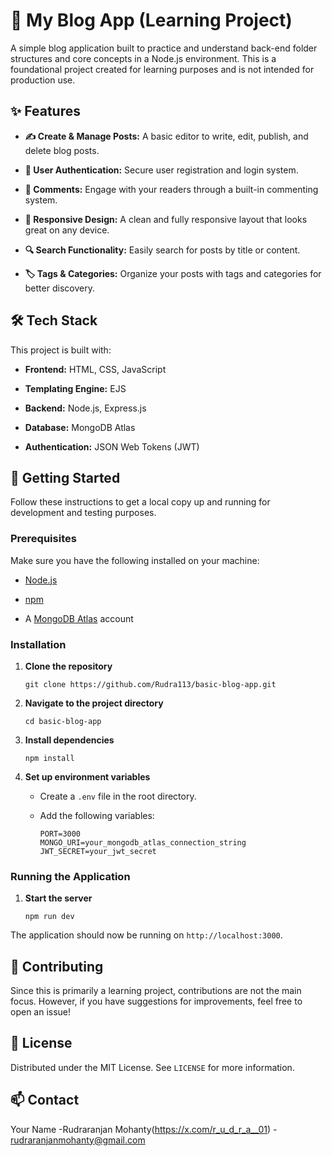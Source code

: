 # 📝 My Blog App (Learning Project)

A simple blog application built to practice and understand back-end folder structures and core concepts in a Node.js environment. This is a foundational project created for learning purposes and is not intended for production use.

## ✨ Features

* **✍️ Create & Manage Posts:** A basic editor to write, edit, publish, and delete blog posts.

* **👤 User Authentication:** Secure user registration and login system.

* **💬 Comments:** Engage with your readers through a built-in commenting system.

* **🚀 Responsive Design:** A clean and fully responsive layout that looks great on any device.

* **🔍 Search Functionality:** Easily search for posts by title or content.

* **🏷️ Tags & Categories:** Organize your posts with tags and categories for better discovery.

## 🛠️ Tech Stack

This project is built with:

* **Frontend:** HTML, CSS, JavaScript

* **Templating Engine:** EJS

* **Backend:** Node.js, Express.js

* **Database:** MongoDB Atlas

* **Authentication:** JSON Web Tokens (JWT)

## 🚀 Getting Started

Follow these instructions to get a local copy up and running for development and testing purposes.

### Prerequisites

Make sure you have the following installed on your machine:

* [Node.js](https://nodejs.org/en/)

* [npm](https://www.npmjs.com/)

* A [MongoDB Atlas](https://www.mongodb.com/cloud/atlas) account

### Installation

1. **Clone the repository**

   ```
   git clone https://github.com/Rudra113/basic-blog-app.git
   ```

2. **Navigate to the project directory**

   ```
   cd basic-blog-app
   ```

3. **Install dependencies**

   ```
   npm install
   ```

4. **Set up environment variables**

   * Create a `.env` file in the root directory.

   * Add the following variables:

     ```
     PORT=3000
     MONGO_URI=your_mongodb_atlas_connection_string
     JWT_SECRET=your_jwt_secret
     ```

### Running the Application

1. **Start the server**

   ```
   npm run dev
   ```

The application should now be running on `http://localhost:3000`.

## 🤝 Contributing

Since this is primarily a learning project, contributions are not the main focus. However, if you have suggestions for improvements, feel free to open an issue!

## 📄 License

Distributed under the MIT License. See `LICENSE` for more information.

## 📫 Contact

Your Name -Rudraranjan Mohanty(https://x.com/r_u_d_r_a__01) - rudraranjanmohanty@gmail.com
